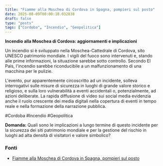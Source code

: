 ```yaml
---
title: "Fiamme alla Moschea di Cordova in Spagna, pompieri sul posto"
date: 2025-08-09T00:00:18.032838
draft: false
type: "posts"
tags: ["Cordoba", "Incendio", "Geopolitica"]
---
```


**Incendio alla Moschea di Cordova: aggiornamenti e implicazioni**

Un incendio si è sviluppato nella Moschea-Cattedrale di Cordova, sito UNESCO patrimonio mondiale. I vigili del fuoco sono intervenuti e, stando alle prime informazioni, la situazione sarebbe sotto controllo.  Secondo El Pais,  l'incendio sarebbe riconducibile a un malfunzionamento di una macchina per le pulizie.  

L'evento, pur apparentemente circoscritto ad un incidente, solleva interrogativi sulle misure di sicurezza in luoghi di grande valore storico e religioso, e sulla loro vulnerabilità a eventi accidentali o, potenzialmente, ad azioni deliberate.  La rapida diffusione di video sui social media evidenzia anche il ruolo crescente dei media digitali nella copertura di eventi in tempo reale e nella formazione della narrazione pubblica.

#Cordoba #Incendio #Geopolitica

**Domanda:**  Quali sono le implicazioni a lungo termine di questo incidente per la sicurezza dei siti patrimonio mondiale e per la gestione del rischio in luoghi ad alta densità di visitatori e valore simbolico?


### Fonti
- [Fiamme alla Moschea di Cordova in Spagna, pompieri sul posto](https://www.ansa.it/sito/notizie/topnews/2025/08/08/fiamme-alla-moschea-di-cordova-in-spagna-pompieri-sul-posto_fff99eeb-9c93-4c58-b687-f2b514b43777.html)
